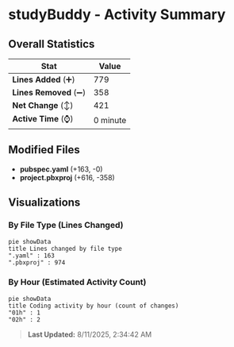 # studyBuddy - Activity Summary 

## Overall Statistics

| Stat                   | Value                                                             |
| ---------------------- | ----------------------------------------------------------------- |
| **Lines Added** (➕)   | 779                                          |
| **Lines Removed** (➖) | 358                                        |
| **Net Change** (↕)    | 421                |
| **Active Time** (⌚)   | 0 minute |


## Modified Files
- **pubspec.yaml** (+163, -0)
- **project.pbxproj** (+616, -358)

## Visualizations

### By File Type (Lines Changed)

```mermaid
pie showData
title Lines changed by file type
".yaml" : 163
".pbxproj" : 974
```

### By Hour (Estimated Activity Count)

```mermaid
pie showData
title Coding activity by hour (count of changes)
"01h" : 1
"02h" : 2
```


> **Last Updated:** 8/11/2025, 2:34:42 AM